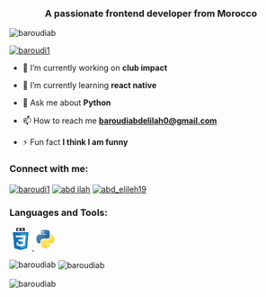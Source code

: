 <h3 align="center">A passionate frontend developer from Morocco</h3>

<p align="left"> <img src="https://komarev.com/ghpvc/?username=baroudiab&label=Profile%20views&color=0e75b6&style=flat" alt="baroudiab" /> </p>

<p align="left"> <a href="https://twitter.com/baroudi1" target="blank"><img src="https://img.shields.io/twitter/follow/baroudi1?logo=twitter&style=for-the-badge" alt="baroudi1" /></a> </p>

- 🔭 I’m currently working on **club impact**

- 🌱 I’m currently learning **react native**

- 💬 Ask me about **Python**

- 📫 How to reach me **baroudiabdelilah0@gmail.com**

- ⚡ Fun fact **I think I am funny**

<h3 align="left">Connect with me:</h3>
<p align="left">
<a href="https://twitter.com/baroudi1" target="blank"><img align="center" src="https://raw.githubusercontent.com/rahuldkjain/github-profile-readme-generator/master/src/images/icons/Social/twitter.svg" alt="baroudi1" height="30" width="40" /></a>
<a href="https://fb.com/abd ilah" target="blank"><img align="center" src="https://raw.githubusercontent.com/rahuldkjain/github-profile-readme-generator/master/src/images/icons/Social/facebook.svg" alt="abd ilah" height="30" width="40" /></a>
<a href="https://instagram.com/abd_elileh19" target="blank"><img align="center" src="https://raw.githubusercontent.com/rahuldkjain/github-profile-readme-generator/master/src/images/icons/Social/instagram.svg" alt="abd_elileh19" height="30" width="40" /></a>
</p>

<h3 align="left">Languages and Tools:</h3>
<p align="left"> <a href="https://www.w3schools.com/css/" target="_blank" rel="noreferrer"> <img src="https://raw.githubusercontent.com/devicons/devicon/master/icons/css3/css3-original-wordmark.svg" alt="css3" width="40" height="40"/> </a> <a href="https://www.python.org" target="_blank" rel="noreferrer"> <img src="https://raw.githubusercontent.com/devicons/devicon/master/icons/python/python-original.svg" alt="python" width="40" height="40"/> </a> </p>

<p><img align="left" src="https://github-readme-stats.vercel.app/api/top-langs?username=baroudiab&show_icons=true&locale=en&layout=compact" alt="baroudiab" /></p>

<p>&nbsp;<img align="center" src="https://github-readme-stats.vercel.app/api?username=baroudiab&show_icons=true&locale=en" alt="baroudiab" /></p>

<p><img align="center" src="https://github-readme-streak-stats.herokuapp.com/?user=baroudiab&" alt="baroudiab" /></p>
